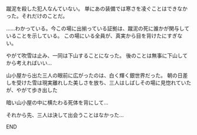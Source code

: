 蹴泥を殺した犯人なんていない。
単にあの装備では寒さを凌ぐことはできなかった。それだけのことだ。

……わかっている。今この場に出揃っている証拠は、蹴泥の死に誰かが関与していることを示している。
この場にいる全員が、真実から目を背けたにすぎない。

やがて吹雪は止み、一同は下山することになった。
後のことは無事に下山してから考えればいい…

山小屋から出た三人の眼前に広がったのは、白く輝く銀世界だった。
朝の日差しを受けた雪は現実離れした美しさを放ち、三人はしばしその場に見惚れていたが、やがて歩き出した

暗い山小屋の中に横たわる死体を背にして…

それから先、三人は決して出会うことはなかった…

END